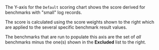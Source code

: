 The Y-axis for the `Default` scoring chart shows the score derived
for benchmarks with "small" log records.

The score is calculated using the score weights shown to the right
which are applied to the several specific benchmark result values.

The benchmarks that are run to populate this axis are the set of _all_ benchmarks
minus the one(s) shown in the **Excluded** list to the right.

